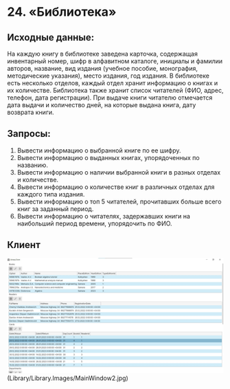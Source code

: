# 24. «Библиотека»

## Исходные данные:
На каждую книгу в библиотеке заведена карточка, содержащая инвентарный номер, шифр в алфавитном каталоге, инициалы и фамилии авторов, название, вид издания (учебное пособие, монография, методические указания), место издания, год издания. В библиотеке есть несколько отделов, каждый отдел хранит информацию о книгах и их количестве.
Библиотека также хранит список читателей (ФИО, адрес, телефон, дата регистрации). При выдаче книги читателю отмечается дата выдачи и количество дней, на которые выдана книга, дату возврата книги.

## Запросы:
1) Вывести информацию о выбранной книге по ее шифру.
2) Вывести информацию о выданных книгах, упорядоченных по названию.
3) Вывести информацию о наличии выбранной книги в разных отделах и количестве.
4) Вывести информацию о количестве книг в различных отделах для каждого типа издания.
5) Вывести информацию о топ 5 читателей, прочитавших больше всего книг за заданный период.
6) Вывести информацию о читателях, задержавших книги на наибольший период времени, упорядочить по ФИО.

## Клиент

![Стартовое окно](Library/Library.Images/MainWindow1.jpg)(Library/Library.Images/MainWindow2.jpg)
